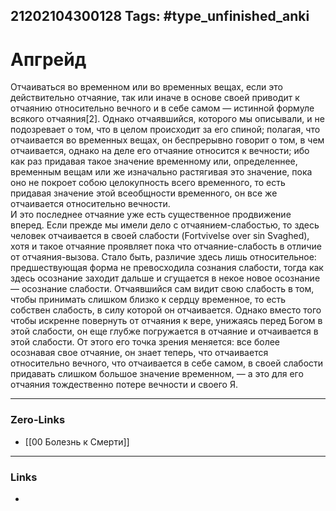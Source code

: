 21202104300128
Tags: #type_unfinished_anki 
---
# Апгрейд

Отчаиваться во временном или во временных вещах, если это действительно отчаяние, так или иначе в основе своей приводит к отчаянию относительно вечного и в себе самом — истинной формуле всякого отчаяния[2]. Однако отчаявшийся, которого мы описывали, и не подозревает о том, что в целом происходит за его спиной; полагая, что отчаивается во временных вещах, он беспрерывно говорит о том, в чем отчаивается, однако на деле его отчаяние относится к вечности; ибо как раз придавая такое значение временному или, определеннее, временным вещам или же изначально растягивая это значение, пока оно не покроет собою целокупность всего временного, то есть придавая значение этой всеобщности временного, он все же отчаивается относительно вечности.<br>И это последнее отчаяние уже есть существенное продвижение вперед. Если прежде мы имели дело с отчаянием-слабостью, то здесь человек отчаивается в своей слабости (Fortvivelse over sin Svaghed), хотя и такое отчаяние проявляет пока что отчаяние-слабость в отличие от отчаяния-вызова. Стало быть, различие здесь лишь относительное: предшествующая форма не превосходила сознания слабости, тогда как здесь осознание заходит дальше и сгущается в некое новое осознание — осознание слабости. Отчаявшийся сам видит свою слабость в том, чтобы принимать слишком близко к сердцу временное, то есть собствен слабость, в силу которой он отчаивается. Однако вместо того чтобы искренне повернуть от отчаяния к вере, унижаясь перед Богом в этой слабости, он еще глубже погружается в отчаяние и отчаивается в этой слабости. От этого его точка зрения меняется: все более осознавая свое отчаяние, он знает теперь, что отчаивается относительно вечного, что отчаивается в себе самом, в своей слабости придавать слишком большое значение временном, — а это для его отчаяния тождественно потере вечности и своего Я.

---
### Zero-Links
- [[00 Болезнь к Смерти]]
---
### Links
-
